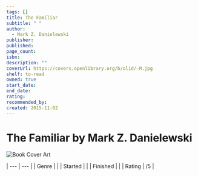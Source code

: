 ```yaml
---
tags: []
title: The Familiar
subtitle: " "
author:
  - Mark Z. Danielewski
publisher: 
published: 
page_count: 
isbn: 
description: ""
coverUrl: https://covers.openlibrary.org/b/olid/-M.jpg
shelf: to-read
owned: true
start_date: 
end_date: 
rating: 
recommended_by: 
created: 2015-11-02
---
```


# The Familiar by Mark Z. Danielewski

![Book Cover Art](https://covers.openlibrary.org/b/olid/-M.jpg)


| --- | --- |
| Genre |  |
| Started |  |
| Finished |  |
| Rating | /5 |

